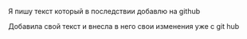 Я пишу текст который в последствии добавлю на github

Добавила свой текст и внесла в него свои изменения уже с git hub

